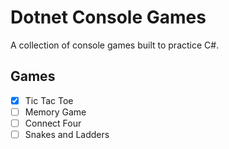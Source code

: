 # Dotnet Console Games

A collection of console games built to practice C#.

## Games

- [x] Tic Tac Toe
- [ ] Memory Game
- [ ] Connect Four
- [ ] Snakes and Ladders
